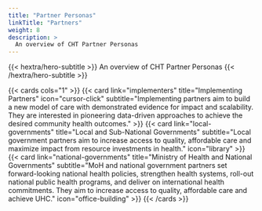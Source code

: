 ```yaml
---
title: "Partner Personas"
linkTitle: "Partners"
weight: 8
description: >
  An overview of CHT Partner Personas
---
```


{{< hextra/hero-subtitle >}}
  An overview of CHT Partner Personas
{{< /hextra/hero-subtitle >}}

{{< cards cols="1" >}}
  {{< card link="implementers" title="Implementing Partners" icon="cursor-click" subtitle="Implementing partners aim to build a new model of care with demonstrated evidence for impact and scalability. They are interested in pioneering data-driven approaches to achieve the desired community health outcomes." >}}
  {{< card link="local-governments" title="Local and Sub-National Governments" subtitle="Local government partners aim to increase access to quality, affordable care and maximize impact from resource investments in health." icon="library" >}}
  {{< card link="national-governments" title="Ministry of Health and National Governments" subtitle="MoH and national government partners set forward-looking national health policies, strengthen health systems, roll-out national public health programs, and deliver on international health commitments. They aim to increase access to quality, affordable care and achieve UHC." icon="office-building" >}}
{{< /cards >}}